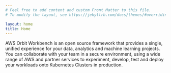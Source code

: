 ```yaml
---
# Feel free to add content and custom Front Matter to this file.
# To modify the layout, see https://jekyllrb.com/docs/themes/#overriding-theme-defaults

layout: home
title: Home
---
```

AWS Orbit Workbench is an open source framework that provides a single, unified experience for your data, analytics and 
machine learning projects.  You can collaborate with your team in a secure environment, using a wide range of AWS and 
partner services to experiment, develop, test and deploy your workloads onto Kubernetes Clusters in production.


